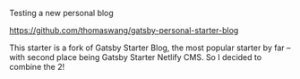 Testing a new personal blog

https://github.com/thomaswang/gatsby-personal-starter-blog

This starter is a fork of Gatsby Starter Blog, the most popular starter by far – with second place being Gatsby Starter Netlify CMS. So I decided to combine the 2!

